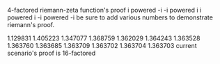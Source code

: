 4-factored riemann-zeta function's proof
i powered -i
-i powered i
i powered i
-i powered -i
be sure to add various numbers to demonstrate riemann's proof.

1.129831
1.405223
1.347077
1.368759
1.362029
1.364243
1.363528
1.363760
1.363685
1.363709
1.363702
1.363704
1.363703
current scenario's proof is 16-factored

